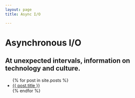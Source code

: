 ```yaml
---
layout: page
title: Async I/O

---
```

# Asynchronous I/O

## At unexpected intervals, information on technology and culture.

<ul>
{% for post in site.posts %}
<li>
<a href="{{ post.url }}">{{ post.title }}</a>
</li>
{% endfor %}
</ul>